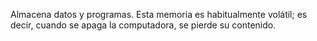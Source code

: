 Almacena datos y programas. Esta memoria es habitualmente volátil; es decir, cuando se apaga la computadora, se pierde su contenido.